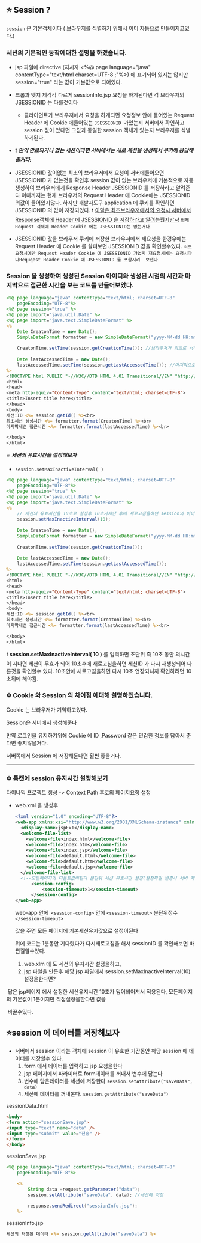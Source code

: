 ## :star: Session ?

`session` 은 기본객체이다 ( 브라우저를 식별하기 위해서 이미 자동으로 만들어지고있다.)

### 세션의 기본적인 동작에대한 설명을 하겠습니다.



* jsp 파일에 directive (지시자 <%@ page language="java" contentType="text/html charset=UTF-8 ;"%>) 에 표기되어 있지는 않지만 session="true" 라는 값이 기본값으로 되어있다.

* 크롬과 엣지 제각각 다르게 sessionInfo.jsp 요청을 하게된다면 각 브라우저의 JSESSIONID 는 다를것이다 
  * 클라이언트가 브라우저에서 요청을 하게되면 요청정보 안에 들어있는  Request Header 에 Cookie 에들어있는 `JSESSIONID `가있는지 서버에서 확인하고 session 값이 있다면 그값과 동일한 session 객체가 있는지  브라우저를 식별하게된다. 



* :heavy_exclamation_mark: ***만약 만료되거나 없는 세션이라면 서버에서는 새로 세션을 생성해서 쿠키에 응답해줄거다.***
* JSESSIONID 값이없는 최초의 브라우저에서 요청이 서버에들어오면  JSESSIONID 가 없는것을 확인후 session 값이 없는 브라우저에 기본적으로 자동생성하여  브라우저에게 Response Header JSESSIONID 를 저장하라고 알려준다 이때까지는 현재 브라우저의 Request Header 에 Cookie에는 JSESSIONID 의값이 들어있지않다. 하지만 개발자도구 application 에 쿠키를 확인하면 JSESSIONID 의 값이 저장되있다. :heavy_exclamation_mark: <u>이말은 최초브라우저에서의 요청시 서버에서 Response객체에 Header 에 JSESSIONID 을 저장하라고 알려는줬지만~</u>!   `현재 Request 객체에 Header Cookie 에는 JSESSIONID는 없는거다`
* JSESSIONID 값을 브라우저 쿠키에 저장한 브라우저에서  재요청을 한경우에는 Request Header 에 Cookie 를 살펴보면 JSESSIONID 값을 확인할수있다.  `최초요청시에만 Request Header Cookie 에 JSESSIONID 가없지 재요청시에는 요청시마다Requqest Header Cookie 에 JSESSIONID 를 포함시켜  보낸다` 



### Session 을 생성하여 생성된 Session 아이디와 생성된 시점의 시간과  마지막으로 접근한 시간을 보는 코드를 만들어보았다.

```jsp
<%@ page language="java" contentType="text/html; charset=UTF-8"
    pageEncoding="UTF-8"%>
<%@ page session="true" %>
<%@ page import="java.util.Date" %>
<%@ page import="java.text.SimpleDateFormat" %>
<%
	Date CreatonTime = new Date();
	SimpleDateFormat formatter = new SimpleDateFormat("yyyy-MM-dd HH:mm:ss");
	
	CreatonTime.setTime(session.getCreationTime()); //브라우저가 최초로 서버에 요청하여 session 이 생성된 시간
	
	Date lastAccessedTime = new Date();
	lastAccessedTime.setTime(session.getLastAccessedTime()); //마지막으로 해당브라우저에 접근했던시간
%>
<!DOCTYPE html PUBLIC "-//W3C//DTD HTML 4.01 Transitional//EN" "http://www.w3.org/TR/html4/loose.dtd">
<html>
<head>
<meta http-equiv="Content-Type" content="text/html; charset=UTF-8">
<title>Insert title here</title>
</head>
<body>
세션:ID <%= session.getId() %><br>
최초세션 생성시간 <%= formatter.format(CreatonTime) %><br>
마지막세션 접근시간 <%= formatter.format(lastAccessedTime) %><br>

</body>
</html>
```



:star: ***세션의 유효시간을 설정해보자***	

* `session.setMaxInactiveInterval( )`

```jsp
<%@ page language="java" contentType="text/html; charset=UTF-8"
    pageEncoding="UTF-8"%>
<%@ page session="true" %>
<%@ page import="java.util.Date" %>
<%@ page import="java.text.SimpleDateFormat" %>
<%
	// 세션의 유효시간을 10초로 설정후 10초가지난 후에 새로고침을하면 session의 아이디가 재생성된걸 확인할수 있다.
	session.setMaxInactiveInterval(10);	
	
	Date CreatonTime = new Date();
	SimpleDateFormat formatter = new SimpleDateFormat("yyyy-MM-dd HH:mm:ss");
	
	CreatonTime.setTime(session.getCreationTime()); 
	
	Date lastAccessedTime = new Date();
	lastAccessedTime.setTime(session.getLastAccessedTime()); 
%>
<!DOCTYPE html PUBLIC "-//W3C//DTD HTML 4.01 Transitional//EN" "http://www.w3.org/TR/html4/loose.dtd">
<html>
<head>
<meta http-equiv="Content-Type" content="text/html; charset=UTF-8">
<title>Insert title here</title>
</head>
<body>
세션:ID <%= session.getId() %><br>
최초세션 생성시간 <%= formatter.format(CreatonTime) %><br>
마지막세션 접근시간 <%= formatter.format(lastAccessedTime) %><br>

</body>
</html>
```



:heavy_exclamation_mark: **session.setMaxInactiveInterval( 10 )** 를 입력하면 초단위 즉 10초 동안 의시간이 지나면 세션이 무효가 되어 10초후에 새로고침을하면 세션ID 가 다시 재생성되어 다른것을 확인할수 있다. 10초안에 새로고침을하면 다시 10초 연장되니까 확인하려면 10초뒤에 해야됨.



### ✡️ Cookie 와 Session 의 차이점 에대해 설명하겠습니다.

Cookie 는 브라우저가 기억하고있다.

Session은 서버에서 생성해준다

만약 로그인을 유지하기위해 Cookie 에  ID ,Password 같은 민감한 정보를  담아서 준다면 좋지않을거다.

서버쪽에서 Session 에 저장해둔다면 훨씬 좋을거다.

***

### ✡️ 톰캣에 session 유지시간 설정해보기

다이나믹 프로젝트 생성 -> Context Path 후로의 페이지요청 설정

* web.xml 을 생성후 

  ```xml
  <?xml version="1.0" encoding="UTF-8"?>
  <web-app xmlns:xsi="http://www.w3.org/2001/XMLSchema-instance" xmlns="http://xmlns.jcp.org/xml/ns/javaee" xsi:schemaLocation="http://xmlns.jcp.org/xml/ns/javaee http://xmlns.jcp.org/xml/ns/javaee/web-app_4_0.xsd" version="4.0">
    <display-name>jspEx1</display-name>
    <welcome-file-list>
      <welcome-file>index.html</welcome-file>
      <welcome-file>index.htm</welcome-file>
      <welcome-file>index.jsp</welcome-file>
      <welcome-file>default.html</welcome-file>
      <welcome-file>default.htm</welcome-file>
      <welcome-file>default.jsp</welcome-file>
    </welcome-file-list>
    <!--모든페이지의 디폴트값이된다 분단위 세션 유효시간 설정(설정파일 변경시 서버 재시작이 필요하다) -->
    	<session-config>
    		<session-timeout>1</session-timeout>
    	</session-config>	
  </web-app>
  ```

  web-app 안에` <session-config>`  안에 `<session-timeout>`  분단위정수 `</session-timeout> `

  값을 주면 모든 페이지에 기본세션유지값으로 설정이된다

  위에 코드는 1분동안 기다렸다가 다시새로고침을 해서 sessionID 를 확인해보면 바뀐걸알수있다.

  1)  web.xlm 에 도 세션의 유지시간 설정을하고,
  2) jsp 파일을 만든후 해당 jsp 파일에서 session.setMaxInactiveInterval(10) 설정을한다면?

​	답은 jsp페이지 에서 설정한 세션유지시간 10초가 덮어씌어져서 적용된다, 모든페이지의 기본값이 1분이지만 직접설정을한다면 값을

​	바꿀수있다.  	

## :star:session 에 데이터를 저장해보자



* 서버에서 session 이라는 객체에 session 이 유효한 기간동안 해당 session 에 데이터를 저장할수 있다.
  1. form 에서 데이터를 입력하고 jsp 요청을한다
  2. jsp 페이지에서 파라미터로 form데이터를 꺼내서 변수에 담는다 
  3. 변수에 담은데이터를 세션에 저장한다 `session.setAttribute("saveData", data)`
  4. 세션에 데이터를 꺼내본다. `session.getAttribute("saveData")`



sessionData.html

```html
<body>
<form action="sessionSave.jsp">
<input type="text" name="data" />
<input type="submit" value="전송" />
</form>
</body>
```



sessionSave.jsp

```jsp
<%@ page language="java" contentType="text/html; charset=UTF-8"
    pageEncoding="UTF-8"%>

    <%
    	String data =request.getParameter("data");
    	session.setAttribute("saveData", data); //세션에 저장
    	
    	response.sendRedirect("sessionInfo.jsp");
    %>
```

sessionInfo.jsp

```jsp
세션의 저장된 데이터 <%= session.getAttribute("saveData") %>
```

